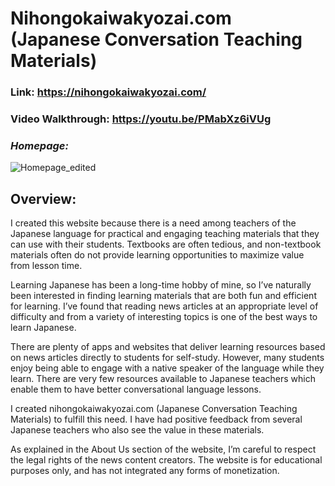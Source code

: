 # Nihongokaiwakyozai.com (Japanese Conversation Teaching Materials)

### Link:  https://nihongokaiwakyozai.com/
### Video Walkthrough: https://youtu.be/PMabXz6iVUg

### <em>Homepage:</em>
![Homepage_edited](https://user-images.githubusercontent.com/107213928/187048262-64b8cbcc-8e9b-4f04-9e27-7de089300a0c.png)


## Overview:
I created this website because there is a need among teachers of the Japanese language for practical and engaging teaching materials that they can use with their students.  Textbooks are often tedious, and non-textbook materials often do not provide learning opportunities to maximize value from lesson time.  

Learning Japanese has been a long-time hobby of mine, so I’ve naturally been interested in finding learning materials that are both fun and efficient for learning.  I’ve found that reading news articles at an appropriate level of difficulty and from a variety of interesting topics is one of the best ways to learn Japanese.  

There are plenty of apps and websites that deliver learning resources based on news articles directly to students for self-study.  However, many students enjoy being able to engage with a native speaker of the language while they learn.  There are very few resources available to Japanese teachers which enable them to have better conversational language lessons.  

I created nihongokaiwakyozai.com (Japanese Conversation Teaching Materials) to fulfill this need.  I have had positive feedback from several Japanese teachers who also see the value in these materials.  

As explained in the About Us section of the website, I’m careful to respect the legal rights of the news content creators.  The website is for educational purposes only, and has not integrated any forms of monetization.  


